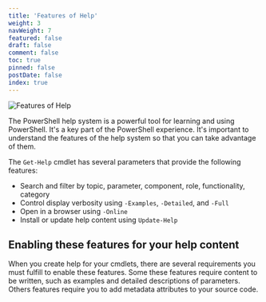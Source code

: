 ```yaml
---
title: 'Features of Help'
weight: 3
navWeight: 7
featured: false
draft: false
comment: false
toc: true
pinned: false
postDate: false
index: true
---
```


![Features of Help][02]

The PowerShell help system is a powerful tool for learning and using PowerShell. It's a key part of
the PowerShell experience. It's important to understand the features of the help system so that you
can take advantage of them.

The `Get-Help` cmdlet has several parameters that provide the following features:

- Search and filter by topic, parameter, component, role, functionality, category
- Control display verbosity using `-Examples`, `-Detailed`, and `-Full`
- Open in a browser using `-Online`
- Install or update help content using `Update-Help`

## Enabling these features for your help content

When you create help for your cmdlets, there are several requirements you must fulfill to enable
these features. Some these features require content to be written, such as examples and detailed
descriptions of parameters. Others features require you to add metadata attributes to your source
code.

<!-- link references -->
[02]: images/pshelp/slide3.png
